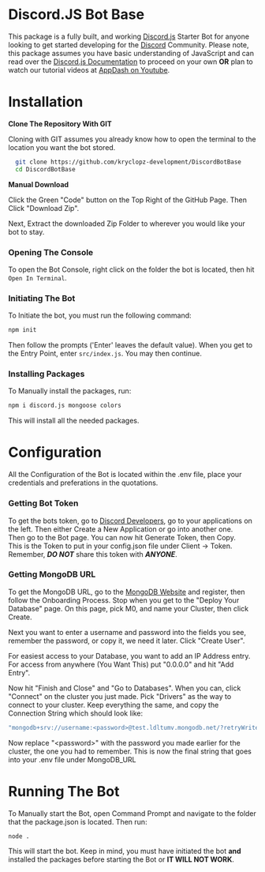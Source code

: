 
# Discord.JS Bot Base

This package is a fully built, and working [Discord.js](https://www.discord.js.org) Starter Bot for anyone looking to get started developing for the [Discord](https://discord.gg/) Community. Please note, this package assumes you have basic understanding of JavaScript and can read over the [Discord.js Documentation](https://discord.js.org/docs/packages/discord.js/main) to proceed on your own **OR** plan to watch our tutorial videos at [AppDash on Youtube](https://www.youtube.com/channel/UCqRpl6oWVAhI_JWDQiyHBVw).

# Installation

**Clone The Repository With GIT**

Cloning with GIT assumes you already know how to open the terminal to the location you want the bot stored.

```bash
  git clone https://github.com/kryclopz-development/DiscordBotBase
  cd DiscordBotBase
```
**Manual Download**

Click the Green "Code" button on the Top Right of the GitHub Page. Then Click "Download Zip".

Next, Extract the downloaded Zip Folder to wherever you would like your bot to stay.

### Opening The Console

To open the Bot Console, right click on the folder the bot is located, then hit `Open In Terminal`.

### Initiating The Bot

To Initiate the bot, you must run the following command:
```bash
npm init
```
Then follow the prompts ('Enter' leaves the default value). When you get to the Entry Point, enter `src/index.js`. You may then continue.

### Installing Packages

To Manually install the packages, run:
```bash
npm i discord.js mongoose colors
```
This will install all the needed packages.
<br/>

# Configuration

All the Configuration of the Bot is located within the .env file, place your credentials and preferations in the quotations.

### Getting Bot Token

To get the bots token, go to [Discord Developers](https://discord.com/developers), go to your applications on the left. Then either Create a New Application or go into another one.
<br/>
Then go to the Bot page. You can now hit Generate Token, then Copy. 
<br/>
This is the Token to put in your config.json file under Client -> Token. Remember, ***DO NOT*** share this token with ***ANYONE***.

### Getting MongoDB URL

To get the MongoDB URL, go to the [MongoDB Website](https://www.mongodb.com/cloud/atlas/register) and register, then follow the Onboarding Process. Stop when you get to the "Deploy Your Database" page. On this page, pick M0, and name your Cluster, then click Create.

Next you want to enter a username and password into the fields you see, remember the password, or copy it, we need it later. Click "Create User".

For easiest access to your Database, you want to add an IP Address entry. For access from anywhere (You Want This) put "0.0.0.0" and hit "Add Entry".

Now hit "Finish and Close" and "Go to Databases". When you can, click "Connect" on the cluster you just made. Pick "Drivers" as the way to connect to your cluster. Keep everything the same, and copy the Connection String which should look like:
<br/>

```bash
"mongodb+srv://username:<password>@test.ldltumv.mongodb.net/?retryWrites=true&w=majority"
```
Now replace "\<password>" with the password you made earlier for the cluster, the one you had to remember. This is now the final string that goes into your .env file under MongoDB_URL

# Running The Bot

To Manually start the Bot, open Command Prompt and navigate to the folder that the package.json is located. Then run:
```bash
node .
```
This will start the bot. 
Keep in mind, you must have initiated the bot **and** installed the packages before starting the Bot or **IT WILL NOT WORK**.
